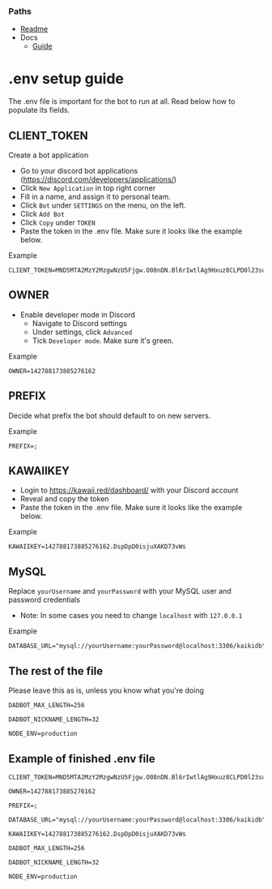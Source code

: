 ### Paths

- [Readme](../README.md)
- Docs
    - [Guide](GUIDE.md)

# .env setup guide

The .env file is important for the bot to run at all. Read below how to populate its fields.

## CLIENT_TOKEN

Create a bot application

* Go to your discord bot applications (https://discord.com/developers/applications/)
* Click `New Application` in top right corner
* Fill in a name, and assign it to personal team.
* Click `Bot` under `SETTINGS` on the menu, on the left.
* Click `Add Bot`
* Click `Copy` under `TOKEN`
* Paste the token in the .env file. Make sure it looks like the example below.

Example

    CLIENT_TOKEN=MND5MTA2MzY2MzgwNzU5Fjgw.O08nDN.Bl6rIwtlAg9Hxuz8CLPD0l23sun

## OWNER

* Enable developer mode in Discord
    * Navigate to Discord settings
    * Under settings, click `Advanced`
    * Tick `Developer mode`. Make sure it's green.

Example

    OWNER=142788173885276162

## PREFIX

Decide what prefix the bot should default to on new servers.

Example

    PREFIX=;

## KAWAIIKEY

* Login to https://kawaii.red/dashboard/ with your Discord account
* Reveal and copy the token
* Paste the token in the .env file. Make sure it looks like the example below.

Example

    KAWAIIKEY=142788173885276162.DspDpD0isjuXAKD73vWs

## MySQL

Replace `yourUsername` and `yourPassword` with your MySQL user and password credentials
- Note: In some cases you need to change `localhost` with `127.0.0.1` 

Example

    DATABASE_URL="mysql://yourUsername:yourPassword@localhost:3306/kaikidb"

## The rest of the file

Please leave this as is, unless you know what you're doing

    DADBOT_MAX_LENGTH=256

    DADBOT_NICKNAME_LENGTH=32

    NODE_ENV=production

## Example of finished .env file

    CLIENT_TOKEN=MND5MTA2MzY2MzgwNzU5Fjgw.O08nDN.Bl6rIwtlAg9Hxuz8CLPD0l23sun

    OWNER=142788173885276162

    PREFIX=;

    DATABASE_URL="mysql://yourUsername:yourPassword@localhost:3306/kaikidb"

    KAWAIIKEY=142788173885276162.DspDpD0isjuXAKD73vWs

    DADBOT_MAX_LENGTH=256

    DADBOT_NICKNAME_LENGTH=32

    NODE_ENV=production
